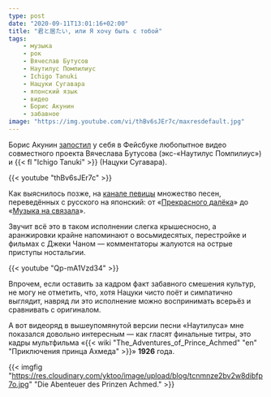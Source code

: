 ```yaml
---
type: post
date: "2020-09-11T13:01:16+02:00"
title: "君と居たい, или Я хочу быть с тобой"
tags:
    - музыка
    - рок
    - Вячеслав Бутусов
    - Наутилус Помпилиус
    - Ichigo Tanuki
    - Нацуки Сугавара
    - японский язык
    - видео
    - Борис Акунин
    - забавное
image: "https://img.youtube.com/vi/thBv6sJEr7c/maxresdefault.jpg"
---
```


Борис Акунин [запостил](https://www.facebook.com/borisakunin/posts/1710862162397123) у себя в Фейсбуке любопытное видео совместного проекта Вячеслава Бутусова (экс-«Наутилус Помпилиус») и {{< fl "Ichigo Tanuki" >}} (Нацуки Сугавара).

<!--more-->

{{< youtube "thBv6sJEr7c" >}}

Как выяснилось позже, на [канале певицы](https://www.youtube.com/c/ICHIGOTANUKI) множество песен, переведённых с русского на японский: от «[Прекрасного далёка](https://www.youtube.com/watch?v=Qp-mA1Vzd34)» до «[Музыка на связала](https://www.youtube.com/watch?v=SAsLI0bsrNI)».

Звучит всё это в таком исполнении слегка крышесносно, а аранжировки крайне напоминают о восьмидесятых, перестройке и фильмах с Джеки Чаном — комментаторы жалуются на острые приступы ностальгии.

{{< youtube "Qp-mA1Vzd34" >}}

Впрочем, если оставить за кадром факт забавного смешения культур, не могу не отметить, что, хотя Нацуки чисто поёт и симпатично выглядит, навряд ли это исполнение можно воспринимать всерьёз и сравнивать с оригиналом.

А вот видеоряд в вышеупомянутой версии песни «Наутилуса» мне показался довольно интересным — как гласят финальные титры, это кадры мультфильма «{{< wiki "The_Adventures_of_Prince_Achmed" "en" "Приключения принца Ахмеда" >}}» **1926** года.

{{< imgfig "https://res.cloudinary.com/yktoo/image/upload/blog/tcnmnze2bv2w8dibfp7o.jpg" "Die Abenteuer des Prinzen Achmed." >}}
